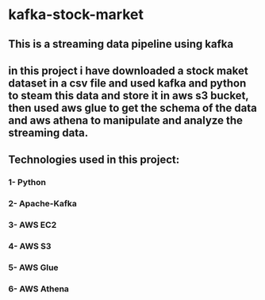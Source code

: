 # kafka-stock-market

## This is a streaming data pipeline using kafka

## in this project i have downloaded a stock maket dataset in a csv file and used kafka and python to steam this data and store it in aws s3 bucket, then used aws glue to get the schema of the data and aws athena to manipulate and analyze the streaming data.

## Technologies used in this project:
### 1- Python
### 2- Apache-Kafka
### 3- AWS EC2
### 4- AWS S3
### 5- AWS Glue
### 6- AWS Athena
